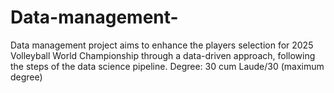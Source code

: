 # Data-management-

Data management project aims to enhance the players selection for 2025 Volleyball World Championship through a data-driven approach, following the steps of the data science pipeline.
Degree: 30 cum Laude/30 (maximum degree)
